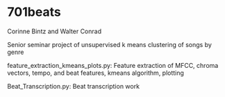 # 701beats

Corinne Bintz and Walter Conrad

Senior seminar project of unsupervised k means clustering of songs by genre

feature_extraction_kmeans_plots.py: Feature extraction of MFCC, chroma vectors, tempo, and beat features, kmeans algorithm, plotting

Beat_Transcription.py: Beat transcription work





